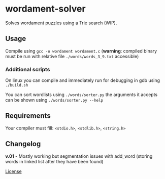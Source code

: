 # wordament-solver
Solves wordament puzzles using a Trie search (WIP).

## Usage
Compile using `gcc -o wordament wordament.c` (**warning**: compiled binary must be run with relative file `./words/words_3_9.txt` accessible)

### Additional scripts
On linux you can compile and immediately run for debugging in gdb using `./build.sh`

You can sort wordlists using `./words/sorter.py` the arguments it accepts can be shown using `./words/sorter.py --help`


## Requirements
Your compiler must fill: `<stdio.h>`, `<stdlib.h>`, `<string.h>`

## Changelog
**v.01** - Mostly working but segmentation issues with add_word (storing words in linked list after they have been found)

[License](https://github.com/Douile/wordament-solver/blob/master/LICENSE)
